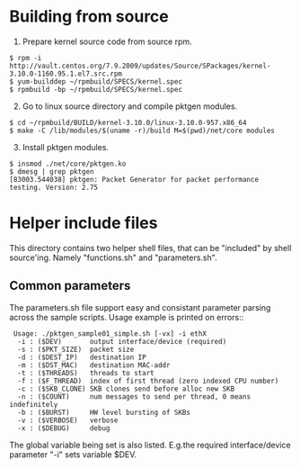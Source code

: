 Building from source
=====================
1. Prepare kernel source code from source rpm. 
```
$ rpm -i http://vault.centos.org/7.9.2009/updates/Source/SPackages/kernel-3.10.0-1160.95.1.el7.src.rpm
$ yum-builddep ~/rpmbuild/SPECS/kernel.spec
$ rpmbuild -bp ~/rpmbuild/SPECS/kernel.spec
```
2. Go to linux source directory and compile pktgen modules.
```
$ cd ~/rpmbuild/BUILD/kernel-3.10.0/linux-3.10.0-957.x86_64
$ make -C /lib/modules/$(uname -r)/build M=$(pwd)/net/core modules
```
3. Install pktgen modules.
```
$ insmod ./net/core/pktgen.ko
$ dmesg | grep pktgen
[83003.544038] pktgen: Packet Generator for packet performance testing. Version: 2.75
```

Helper include files
====================
This directory contains two helper shell files, that can be "included"
by shell source'ing.  Namely "functions.sh" and "parameters.sh".

Common parameters
-----------------
The parameters.sh file support easy and consistant parameter parsing
across the sample scripts.  Usage example is printed on errors::

```
 Usage: ./pktgen_sample01_simple.sh [-vx] -i ethX
  -i : ($DEV)       output interface/device (required)
  -s : ($PKT_SIZE)  packet size
  -d : ($DEST_IP)   destination IP
  -m : ($DST_MAC)   destination MAC-addr
  -t : ($THREADS)   threads to start
  -f : ($F_THREAD)  index of first thread (zero indexed CPU number)
  -c : ($SKB_CLONE) SKB clones send before alloc new SKB
  -n : ($COUNT)     num messages to send per thread, 0 means indefinitely
  -b : ($BURST)     HW level bursting of SKBs
  -v : ($VERBOSE)   verbose
  -x : ($DEBUG)     debug
```

The global variable being set is also listed. E.g.the required interface/device parameter "-i" sets variable $DEV.